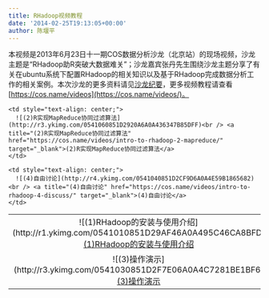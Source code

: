 ```yaml
---
title: RHadoop视频教程
date: '2014-02-25T19:13:05+00:00'
author: 陈堰平
---
```


本视频是2013年6月23日十一期COS数据分析沙龙（北京站）的现场视频，沙龙主题是“RHadoop助R突破大数据难关”；沙龙嘉宾张丹先生围绕沙龙主题分享了有关在ubuntu系统下配置RHadoop的相关知识以及基于RHadoop完成数据分析工作的相关案例。本次沙龙的更多资料请见<a href="/2013/07/beijing-cos-salon-june-2013/" target="_blank">沙龙纪要</a>，更多视频教程请查看 [https://cos.name/videos](https://cos.name/videos/)。

<table>
  <tr>
    <td style="text-align: center;">
      ![(1)RHadoop的安装与使用介绍](http://r1.ykimg.com/0541010851D29AF46A0A495C46CA8BFD)<br /> <a title="R语言快速入门" href="https://cos.name/videos/intro-to-rhadoop-1/" target="_blank">(1)RHadoop的安装与使用介绍</a>
    </td>
    
    <td style="text-align: center;">
      ![(2)R实现MapReduce协同过滤算法](http://r3.ykimg.com/0541060851D2920A6A0A436347B85DFF)<br /> <a title="(2)R实现MapReduce协同过滤算法" href="https://cos.name/videos/intro-to-rhadoop-2-mapreduce/" target="_blank">(2)R实现MapReduce协同过滤算法</a>
    </td>
  </tr>
  
  <tr>
    <td style="text-align: center;">
      ![(3)操作演示](http://r3.ykimg.com/0541030851D2F7E06A0A4C7281BE1BF6)<br /> <a title="(3)操作演示" href="https://cos.name/videos/intro-to-rhadoop-3-demo/" target="_blank">(3)操作演示</a>
    </td>
    
    <td style="text-align: center;">
      ![(4)自由讨论](http://r4.ykimg.com/0541040851D2CF9D6A0A4E59B1865682)<br /> <a title="(4)自由讨论" href="https://cos.name/videos/intro-to-rhadoop-4-discuss/" target="_blank">(4)自由讨论</a>
    </td>
  </tr>
</table>
